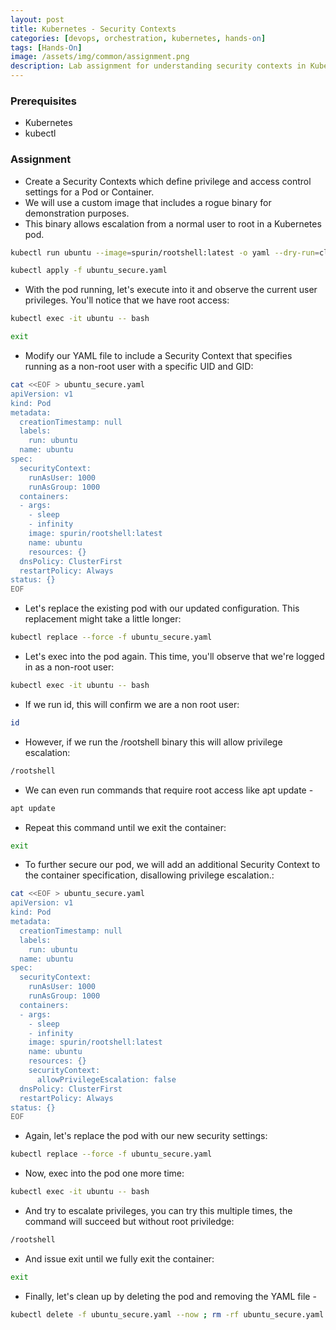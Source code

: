 ```yaml
---
layout: post
title: Kubernetes - Security Contexts
categories: [devops, orchestration, kubernetes, hands-on]
tags: [Hands-On]
image: /assets/img/common/assignment.png
description: Lab assignment for understanding security contexts in Kubernetes
---
```


### Prerequisites

- Kubernetes
- kubectl

### Assignment

- Create a Security Contexts which define privilege and access control settings for a Pod or Container.
- We will use a custom image that includes a rogue binary for demonstration purposes.
- This binary allows escalation from a normal user to root in a Kubernetes pod.

```sh
kubectl run ubuntu --image=spurin/rootshell:latest -o yaml --dry-run=client -- sleep infinity | tee ubuntu_secure.yaml
```

```sh
kubectl apply -f ubuntu_secure.yaml
```

- With the pod running, let's execute into it and observe the current user privileges. You'll notice that we have root access:

```sh
kubectl exec -it ubuntu -- bash
```

```sh
exit
```

- Modify our YAML file to include a Security Context that specifies running as a non-root user with a specific UID and GID:

```sh
cat <<EOF > ubuntu_secure.yaml
apiVersion: v1
kind: Pod
metadata:
  creationTimestamp: null
  labels:
    run: ubuntu
  name: ubuntu
spec:
  securityContext:
    runAsUser: 1000
    runAsGroup: 1000
  containers:
  - args:
    - sleep
    - infinity
    image: spurin/rootshell:latest
    name: ubuntu
    resources: {}
  dnsPolicy: ClusterFirst
  restartPolicy: Always
status: {}
EOF
```

- Let's replace the existing pod with our updated configuration. This replacement might take a little longer:

```sh
kubectl replace --force -f ubuntu_secure.yaml
```

- Let's exec into the pod again. This time, you'll observe that we're logged in as a non-root user:

```sh
kubectl exec -it ubuntu -- bash
```

- If we run id, this will confirm we are a non root user:

```sh
id
```

- However, if we run the /rootshell binary this will allow privilege escalation:

```sh
/rootshell
```

- We can even run commands that require root access like apt update -

```sh
apt update
```

- Repeat this command until we exit the container:

```sh
exit
```

- To further secure our pod, we will add an additional Security Context to the container specification, disallowing privilege escalation.:

```sh
cat <<EOF > ubuntu_secure.yaml
apiVersion: v1
kind: Pod
metadata:
  creationTimestamp: null
  labels:
    run: ubuntu
  name: ubuntu
spec:
  securityContext:
    runAsUser: 1000
    runAsGroup: 1000
  containers:
  - args:
    - sleep
    - infinity
    image: spurin/rootshell:latest
    name: ubuntu
    resources: {}
    securityContext:
      allowPrivilegeEscalation: false
  dnsPolicy: ClusterFirst
  restartPolicy: Always
status: {}
EOF
```

- Again, let's replace the pod with our new security settings:

```sh
kubectl replace --force -f ubuntu_secure.yaml
```

- Now, exec into the pod one more time:

```sh
kubectl exec -it ubuntu -- bash
```

- And try to escalate privileges, you can try this multiple times, the command will succeed but without root priviledge:

```sh
/rootshell
```

- And issue exit until we fully exit the container:

```sh
exit
```

- Finally, let's clean up by deleting the pod and removing the YAML file -

```sh
kubectl delete -f ubuntu_secure.yaml --now ; rm -rf ubuntu_secure.yaml
```